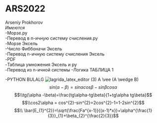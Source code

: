 # ARS2022
Arseniy Prokhorov  
*Имеются*  
  -Морзе.ру    
  -Перевод в n-ичную систему счисления.py  
  -Морзе Эксель  
  -Число Фиббоначи Эксель  
  -Перевод n-ичную систему счисления Эксель    
  -PDF  
  -Таблица умножения Эксель и py  
  -Перевод из n-ичной системы 
  -Логика ТАБЛИЦА 1  
   
  -PYTHON BULALG 
![lagrida_latex_editor (3)](https://user-images.githubusercontent.com/114455833/200458409-04114dbb-2929-4c78-9026-a2de3b80b06a.png)
A \vee (A \wedge B)
$$sin(\alpha-\beta)=sin\alpha cos\beta -sin\beta cos\alpha$$
$$\\tg(\alpha -\beta)=\frac{tg\alpha-tg\beta}{1+tg\alpha tg\beta}$$
$$\\cos2\alpha = cos^{2}-sin^{2}=2cos^{2}-1=1-2sin^{2}$$
$$\\ \bar{E_{1}^{2}}=\sqrt{\frac{Fa^{x-1}}{(x-1)*x}}+\alpha^{\frac{1}{3}}_{1}+\beta_{2}^{\frac{2}{3}}$$
